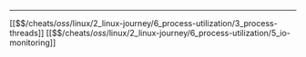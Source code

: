 


---
[[$$$/$cheats/$oss/$linux/2_linux-journey/6_process-utilization/3_process-threads]]
[[$$$/$cheats/$oss/$linux/2_linux-journey/6_process-utilization/5_io-monitoring]]
